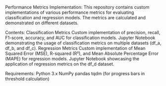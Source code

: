 Performance Metrics Implementation:
This repository contains custom implementations of various performance metrics for evaluating classification and regression models. The metrics are calculated and demonstrated on different datasets.

Contents:
Classification Metrics
Custom implementation of precision, recall, F1-score, accuracy, and AUC for classification models.
Jupyter Notebook demonstrating the usage of classification metrics on multiple datasets (df_a, df_b, and df_c).
Regression Metrics
Custom implementation of Mean Squared Error (MSE), R-squared (R²), and Mean Absolute Percentage Error (MAPE) for regression models.
Jupyter Notebook showcasing the application of regression metrics on the df_d dataset.

Requirements:
Python 3.x
NumPy
pandas
tqdm (for progress bars in threshold calculation)